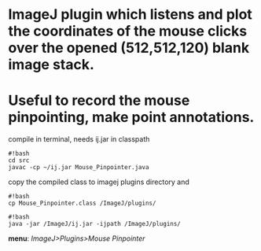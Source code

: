 # ImageJ plugin which listens and plot the coordinates of the mouse clicks over the opened (512,512,120) blank image stack. 
# Useful to record the mouse pinpointing, make point annotations.
compile in terminal, needs ij.jar in classpath

```
#!bash
cd src
javac -cp ~/ij.jar Mouse_Pinpointer.java

```

copy the compiled class to imagej plugins directory and

```
#!bash
cp Mouse_Pinpointer.class /ImageJ/plugins/
```

```
#!bash
java -jar /ImageJ/ij.jar -ijpath /ImageJ/plugins/
```


**menu**: *ImageJ>Plugins>Mouse Pinpointer*